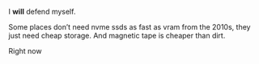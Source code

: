 I **will** defend myself.

Some places don’t need nvme ssds as fast as vram from the 2010s, they just need cheap storage. And magnetic tape is cheaper than dirt.

Right now